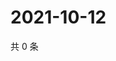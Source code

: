 # 2021-10-12

共 0 条

<!-- BEGIN WEIBO -->
<!-- 最后更新时间 Tue Oct 12 2021 01:13:52 GMT+0800 (China Standard Time) -->

<!-- END WEIBO -->
